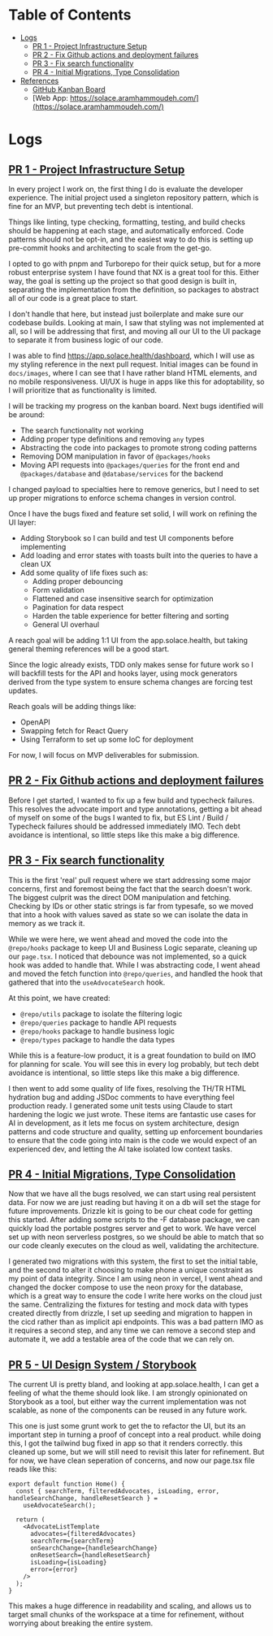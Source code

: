 # Table of Contents

- [Logs](#logs)
  - [PR 1 - Project Infrastructure Setup](#pr-1---project-infrastructure-setup)
  - [PR 2 - Fix Github actions and deployment failures](#pr-2---fix-github-actions-and-deployment-failures)
  - [PR 3 - Fix search functionality](#pr-3---fix-search-functionality)
  - [PR 4 - Initial Migrations, Type Consolidation](#pr-4---initial-migrations-type-consolidation)
- [References](#references)
  - [GitHub Kanban Board](https://github.com/users/aram-devdocs/projects/3/views/1)
  - [Web App: https://solace.aramhammoudeh.com/](https://solace.aramhammoudeh.com/)

# Logs

## [PR 1 - Project Infrastructure Setup](https://github.com/aram-devdocs/solace-candidate-assignment-main/pull/2)

In every project I work on, the first thing I do is evaluate the developer experience. The initial project used a singleton repository pattern, which is fine for an MVP, but preventing tech debt is intentional.

Things like linting, type checking, formatting, testing, and build checks should be happening at each stage, and automatically enforced. Code patterns should not be opt-in, and the easiest way to do this is setting up pre-commit hooks and architecting to scale from the get-go.

I opted to go with pnpm and Turborepo for their quick setup, but for a more robust enterprise system I have found that NX is a great tool for this. Either way, the goal is setting up the project so that good design is built in, separating the implementation from the definition, so packages to abstract all of our code is a great place to start.

I don't handle that here, but instead just boilerplate and make sure our codebase builds. Looking at main, I saw that styling was not implemented at all, so I will be addressing that first, and moving all our UI to the UI package to separate it from business logic of our code.

I was able to find https://app.solace.health/dashboard, which I will use as my styling reference in the next pull request. Initial images can be found in `docs/images`, where I can see that I have rather bland HTML elements, and no mobile responsiveness. UI/UX is huge in apps like this for adoptability, so I will prioritize that as functionality is limited.

I will be tracking my progress on the kanban board. Next bugs identified will be around:

- The search functionality not working
- Adding proper type definitions and removing `any` types
- Abstracting the code into packages to promote strong coding patterns
- Removing DOM manipulation in favor of `@packages/hooks`
- Moving API requests into `@packages/queries` for the front end and `@packages/database` and `@database/services` for the backend

I changed payload to specialties here to remove generics, but I need to set up proper migrations to enforce schema changes in version control.

Once I have the bugs fixed and feature set solid, I will work on refining the UI layer:

- Adding Storybook so I can build and test UI components before implementing
- Add loading and error states with toasts built into the queries to have a clean UX
- Add some quality of life fixes such as:
  - Adding proper debouncing
  - Form validation
  - Flattened and case insensitive search for optimization
  - Pagination for data respect
  - Harden the table experience for better filtering and sorting
  - General UI overhaul

A reach goal will be adding 1:1 UI from the app.solace.health, but taking general theming references will be a good start.

Since the logic already exists, TDD only makes sense for future work so I will backfill tests for the API and hooks layer, using mock generators derived from the type system to ensure schema changes are forcing test updates.

Reach goals will be adding things like:

- OpenAPI
- Swapping fetch for React Query
- Using Terraform to set up some IoC for deployment

For now, I will focus on MVP deliverables for submission.

## [PR 2 - Fix Github actions and deployment failures](https://github.com/aram-devdocs/solace-candidate-assignment-main/pull/15)

Before I get started, I wanted to fix up a few build and typecheck failures. This resolves the advocate import and type annotations, getting a bit ahead of myself on some of the bugs I wanted to fix, but ES Lint / Build / Typecheck failures should be addressed immediately IMO. Tech debt avoidance is intentional, so little steps like this make a big difference.

## [PR 3 - Fix search functionality](https://github.com/aram-devdocs/solace-candidate-assignment-main/pull/16)

This is the first 'real' pull request where we start addressing some major concerns, first and foremost being the fact that the search doesn't work. The biggest culprit was the direct DOM manipulation and fetching. Checking by IDs or other static strings is far from typesafe, so we moved that into a hook with values saved as state so we can isolate the data in memory as we track it.

While we were here, we went ahead and moved the code into the `@repo/hooks` package to keep UI and Business Logic separate, cleaning up our `page.tsx`. I noticed that debounce was not implemented, so a quick hook was added to handle that. While I was abstracting code, I went ahead and moved the fetch function into `@repo/queries`, and handled the hook that gathered that into the `useAdvocateSearch` hook.

At this point, we have created:

- `@repo/utils` package to isolate the filtering logic
- `@repo/queries` package to handle API requests
- `@repo/hooks` package to handle business logic
- `@repo/types` package to handle the data types

While this is a feature-low product, it is a great foundation to build on IMO for planning for scale. You will see this in every log probably, but tech debt avoidance is intentional, so little steps like this make a big difference.

I then went to add some quality of life fixes, resolving the TH/TR HTML hydration bug and adding JSDoc comments to have everything feel production ready. I generated some unit tests using Claude to start hardening the logic we just wrote. These items are fantastic use cases for AI in development, as it lets me focus on system architecture, design patterns and code structure and quality, setting up enforcement boundaries to ensure that the code going into main is the code we would expect of an experienced dev, and letting the AI take isolated low context tasks.

## [PR 4 - Initial Migrations, Type Consolidation](https://github.com/aram-devdocs/solace-candidate-assignment-main/pull/17)

Now that we have all the bugs resolved, we can start using real persistent data. For now we are just reading but having it on a db will set the stage for future improvements. Drizzle kit is going to be our cheat code for getting this started. After adding some scripts to the -F database package, we can quickly load the portable postgres server and get to work. We have vercel set up with neon serverless postgres, so we should be able to match that so our code cleanly executes on the cloud as well, validating the architecture.

I generated two migrations with this system, the first to set the initial table, and the second to alter it choosing to make phone a unique constraint as my point of data integrity. Since I am using neon in vercel, I went ahead and changed the docker compose to use the neon proxy for the database, which is a great way to ensure the code I write here works on the cloud just the same. Centralizing the fixtures for testing and mock data with types created directly from drizzle, I set up seeding and migration to happen in the cicd rather than as implicit api endpoints. This was a bad pattern IMO as it requires a second step, and any time we can remove a second step and automate it, we add a testable area of the code that we can rely on.

## [PR 5 - UI Design System / Storybook](https://github.com/aram-devdocs/solace-candidate-assignment-main/pull/18)

The current UI is pretty bland, and looking at app.solace.health, I can get a feeling of what the theme should look like. I am strongly opinionated on Storybook as a tool, but either way the current implementation was not scalable, as none of the components can be reused in any future work.

This one is just some grunt work to get the to refactor the UI, but its an important step in turning a proof of concept into a real product. while doing this, I got the tailwind bug fixed in app so that it renders correctly. this cleaned up some, but we will still need to revisit this later for refinement. But for now, we have clean seperation of concerns, and now our page.tsx file reads like this:

```tsx
export default function Home() {
  const { searchTerm, filteredAdvocates, isLoading, error, handleSearchChange, handleResetSearch } =
    useAdvocateSearch();

  return (
    <AdvocateListTemplate
      advocates={filteredAdvocates}
      searchTerm={searchTerm}
      onSearchChange={handleSearchChange}
      onResetSearch={handleResetSearch}
      isLoading={isLoading}
      error={error}
    />
  );
}
```

This makes a huge difference in readability and scaling, and allows us to target small chunks of the workspace at a time for refinement, without worrying about breaking the entire system.

